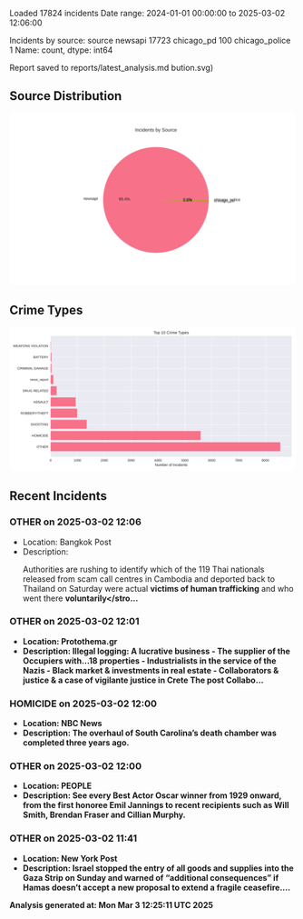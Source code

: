 
Loaded 17824 incidents
Date range: 2024-01-01 00:00:00 to 2025-03-02 12:06:00

Incidents by source:
source
newsapi           17723
chicago_pd          100
chicago_police        1
Name: count, dtype: int64

Report saved to reports/latest_analysis.md
bution.svg)

## Source Distribution
![Source Distribution](images/source_distribution.svg)

## Crime Types
![Crime Types](images/crime_types.svg)

## Recent Incidents

### OTHER on 2025-03-02 12:06
- Location: Bangkok Post
- Description: <p>Authorities are rushing to identify which of the 119 Thai nationals released from scam call centres in Cambodia and deported back to Thailand on Saturday were actual <strong>victims of human trafficking</strong> and who went there <strong>voluntarily</stro…


### OTHER on 2025-03-02 12:01
- Location: Protothema.gr
- Description: Illegal logging: A lucrative business - The supplier of the Occupiers with…18 properties - Industrialists in the service of the Nazis - Black market & investments in real estate - Collaborators & justice & a case of vigilante justice in Crete
The post Collabo…


### HOMICIDE on 2025-03-02 12:00
- Location: NBC News
- Description: The overhaul of South Carolina’s death chamber was completed three years ago.


### OTHER on 2025-03-02 12:00
- Location: PEOPLE
- Description: See every Best Actor Oscar winner from 1929 onward, from the first honoree Emil Jannings to recent recipients such as Will Smith, Brendan Fraser and Cillian Murphy.


### OTHER on 2025-03-02 11:41
- Location: New York Post
- Description: Israel stopped the entry of all goods and supplies into the Gaza Strip on Sunday and warned of “additional consequences” if Hamas doesn’t accept a new proposal to extend a fragile ceasefire.…

Analysis generated at: Mon Mar  3 12:25:11 UTC 2025
